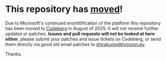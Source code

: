 # This repository has [moved](https://shinmera.com/projects/cocoas)!
Due to Microsoft's continued enshittification of the platform this repository has been moved to [Codeberg](https://shinmera.com/projects/cocoas) in August of 2025. It will not receive further updates or patches. **Issues and pull requests will not be looked at here either**, please submit your patches and issue tickets on Codeberg, or send them directly via good old email patches to [shirakumo@tymoon.eu](mailto:shirakumo@tymoon.eu).

Thanks.